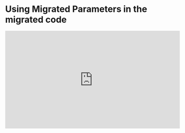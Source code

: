 ﻿# Using Migrated Parameters in the migrated code

<iframe width="560" height="315" src="https://www.youtube.com/embed/vvI5Sd8b2-Q?list=PL1DEQjXG2xnKwFgNR1U2nGp4GyrPETlZE" frameborder="0" allowfullscreen></iframe>

